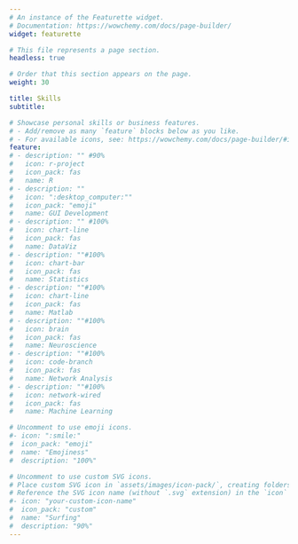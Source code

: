 ```yaml
---
# An instance of the Featurette widget.
# Documentation: https://wowchemy.com/docs/page-builder/
widget: featurette

# This file represents a page section.
headless: true

# Order that this section appears on the page.
weight: 30

title: Skills
subtitle:

# Showcase personal skills or business features.
# - Add/remove as many `feature` blocks below as you like.
# - For available icons, see: https://wowchemy.com/docs/page-builder/#icons
feature:
# - description: "" #90%
#   icon: r-project
#   icon_pack: fas
#   name: R
# - description: ""
#   icon: ":desktop_computer:""
#   icon_pack: "emoji"
#   name: GUI Development
# - description: "" #100%
#   icon: chart-line
#   icon_pack: fas
#   name: DataViz
# - description: ""#100%
#   icon: chart-bar
#   icon_pack: fas
#   name: Statistics
# - description: ""#100%
#   icon: chart-line
#   icon_pack: fas
#   name: Matlab  
# - description: ""#100%
#   icon: brain
#   icon_pack: fas
#   name: Neuroscience
# - description: ""#100%
#   icon: code-branch
#   icon_pack: fas
#   name: Network Analysis
# - description: ""#100%
#   icon: network-wired
#   icon_pack: fas
#   name: Machine Learning

# Uncomment to use emoji icons.
#- icon: ":smile:"
#  icon_pack: "emoji"
#  name: "Emojiness"
#  description: "100%"  

# Uncomment to use custom SVG icons.
# Place custom SVG icon in `assets/images/icon-pack/`, creating folders if necessary.
# Reference the SVG icon name (without `.svg` extension) in the `icon` field.
#- icon: "your-custom-icon-name"
#  icon_pack: "custom"
#  name: "Surfing"
#  description: "90%"
---
```

